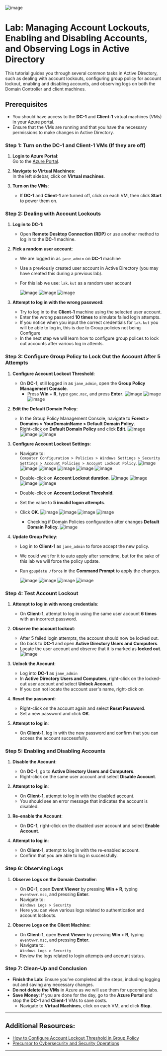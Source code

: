 
![image](https://github.com/user-attachments/assets/d5241593-b121-44ee-b8df-6150bd72a7cb)






# Lab: Managing Account Lockouts, Enabling and Disabling Accounts, and Observing Logs in Active Directory

This tutorial guides you through several common tasks in Active Directory, such as dealing with account lockouts, configuring group policy for account lockout, enabling and disabling accounts, and observing logs on both the Domain Controller and client machines.

## Prerequisites
- You should have access to the **DC-1** and **Client-1** virtual machines (VMs) in your Azure portal.
- Ensure that the VMs are running and that you have the necessary permissions to make changes in Active Directory.

### Step 1: Turn on the DC-1 and Client-1 VMs (If they are off)

1. **Login to Azure Portal**:  
   Go to the [Azure Portal](https://portal.azure.com/).

2. **Navigate to Virtual Machines**:  
   In the left sidebar, click on **Virtual machines**.

3. **Turn on the VMs**:  
   - If **DC-1** and **Client-1** are turned off, click on each VM, then click **Start** to power them on.

### Step 2: Dealing with Account Lockouts

1. **Log in to DC-1**:  
   - Open **Remote Desktop Connection (RDP)** or use another method to log in to the **DC-1** machine.

2. **Pick a random user account**:
   - We are logged in as  `jane_admin` on **DC-1** machine
   - Use a previously created user account in Active Directory (you may have created this during a previous lab).
   - For this lab we use: `lak.kut` as a random user account
     
     ![image](https://github.com/user-attachments/assets/a235070e-c5e7-4a7a-9b0e-c2cb500e12d2)
     ![image](https://github.com/user-attachments/assets/dd6f32f7-6021-40f1-9e8a-a81b9a4d04fa)
     ![image](https://github.com/user-attachments/assets/6cba7368-53e5-4688-a29b-1ef4846df7a0)




4. **Attempt to log in with the wrong password**:  
   - Try to log in to the **Client-1** machine using the selected user account.
   - Enter the wrong password **10 times** to simulate failed login attempts.
   - If you notice when you input the correct credentials for `lak.kut` you will be able to log in, this is due to Group policies not being Configure
   - In the next step we will learn how to configure group polices to lock out accounts after various log in attemts.

### Step 3: Configure Group Policy to Lock Out the Account After 5 Attempts

1. **Configure Account Lockout Threshold**:
   - On **DC-1**, still logged in as  `jane_admin`, open the **Group Policy Management Console**.
     - Press **Win + R**, type `gpmc.msc`, and press **Enter**.
       ![image](https://github.com/user-attachments/assets/8f9819ab-55da-4b51-9c11-cb78b2a6522a)
       ![image](https://github.com/user-attachments/assets/94583726-12ca-4257-95d7-85d385182146)
       ![image](https://github.com/user-attachments/assets/40aa66a0-6c34-4de0-99e7-a02fdde99b4c)




2. **Edit the Default Domain Policy**:
   - In the Group Policy Management Console, navigate to **Forest > Domains > YourDomainName > Default Domain Policy**.
   - Right-click on **Default Domain Policy** and click **Edit**.
     ![image](https://github.com/user-attachments/assets/624ff421-c612-431d-a46f-64b3030c9569)
     ![image](https://github.com/user-attachments/assets/f5513892-e0b7-44a1-a91e-035b531a0e1c)
     ![image](https://github.com/user-attachments/assets/0d73d90c-f838-49f2-ad9a-b2c6e6a9302d)




3. **Configure Account Lockout Settings**:
   - Navigate to:  
     `Computer Configuration > Policies > Windows Settings > Security Settings > Account Policies > Account Lockout Policy`.
     ![image](https://github.com/user-attachments/assets/997f8001-5e89-49ab-bca2-82d5447fd0c5)
     ![image](https://github.com/user-attachments/assets/99871e2a-0340-4dd7-aff0-fe53db2337ac)
     ![image](https://github.com/user-attachments/assets/2edfe3cd-df8c-49f8-b96c-cf4d8c114103)
     ![image](https://github.com/user-attachments/assets/05041de9-bcd6-4dcb-89bf-7de9aff44080)
     ![image](https://github.com/user-attachments/assets/67c89766-5d1c-4b97-892b-e36a8e379783)
     ![image](https://github.com/user-attachments/assets/876204eb-e555-4edb-b6bf-1e403650effd)

   - Double-click on **Account Lockout duration**.
    ![image](https://github.com/user-attachments/assets/dc9f7330-385e-4820-b952-84b6e664911e)
    ![image](https://github.com/user-attachments/assets/28d870be-7d80-4359-9fcb-1d7f27344295)
    ![image](https://github.com/user-attachments/assets/12c0b8d0-0caf-428c-adf6-54fc25fdab8e)
    ![image](https://github.com/user-attachments/assets/3c2de6ed-923a-480f-a202-b6315ae4fa0b)




   - Double-click on **Account Lockout Threshold**.
   - Set the value to **5 invalid logon attempts**.
   - Click **OK**.
   ![image](https://github.com/user-attachments/assets/40d2117e-0dc8-4db5-9eb7-c1059e4cec18)
   ![image](https://github.com/user-attachments/assets/1b775940-9e6b-4049-890b-5858e6bb62cc)
   ![image](https://github.com/user-attachments/assets/3d6e247b-06e7-407a-a513-fa00b83f617d)
   ![image](https://github.com/user-attachments/assets/3a169da4-3275-47c1-8138-88414acd0ed0)

     - Checking if Domain Policies configuration after changes  **Default Domain Policy**.
     ![image](https://github.com/user-attachments/assets/88e32c47-cd65-45ba-9b6f-f9320eb32988)


   











4. **Update Group Policy**:
   - Log in to **Client-1** as `jane_admin` to force accept the new policy.
   - We could wait for it to auto apply after sometime, but for the sake of this lab we will force the policy update.
   - Run `gpupdate /force` in the **Command Prompt** to apply the changes.
     
     ![image](https://github.com/user-attachments/assets/482ab8ae-eb1a-4882-899a-f69d27a9309f)
     ![image](https://github.com/user-attachments/assets/53b1011a-81c7-4f51-a080-3ed708452158)
     ![image](https://github.com/user-attachments/assets/28d60ff2-3133-454c-aa43-fbbe8cf87b7b)
     ![image](https://github.com/user-attachments/assets/a3158b25-930a-47ca-92a1-127e96c65270)





### Step 4: Test Account Lockout

1. **Attempt to log in with wrong credentials**:
   - On **Client-1**, attempt to log in using the same user account **6 times** with an incorrect password.

2. **Observe the account lockout**:
   - After 5 failed login attempts, the account should now be locked out.
   - Go back to **DC-1** and open **Active Directory Users and Computers**.
   - Locate the user account and observe that it is marked as **locked out**.
     ![image](https://github.com/user-attachments/assets/1bc8897e-43e8-457d-a3a3-90ee93f438f1)


3. **Unlock the Account**:
   - Log into **DC-1** as `jane_admin` 
   - In **Active Directory Users and Computers**, right-click on the locked-out user account and select **Unlock Account**.
   - If you can not locate the account user's name, right-click on 
     

5. **Reset the password**:
   - Right-click on the account again and select **Reset Password**.
   - Set a new password and click **OK**.

6. **Attempt to log in**:
   - On **Client-1**, log in with the new password and confirm that you can access the account successfully.

### Step 5: Enabling and Disabling Accounts

1. **Disable the Account**:
   - On **DC-1**, go to **Active Directory Users and Computers**.
   - Right-click on the same user account and select **Disable Account**.

2. **Attempt to log in**:
   - On **Client-1**, attempt to log in with the disabled account.
   - You should see an error message that indicates the account is disabled.

3. **Re-enable the Account**:
   - On **DC-1**, right-click on the disabled user account and select **Enable Account**.

4. **Attempt to log in**:
   - On **Client-1**, attempt to log in with the re-enabled account.
   - Confirm that you are able to log in successfully.

### Step 6: Observing Logs

1. **Observe Logs on the Domain Controller**:
   - On **DC-1**, open **Event Viewer** by pressing **Win + R**, typing `eventvwr.msc`, and pressing **Enter**.
   - Navigate to:  
     `Windows Logs > Security`
   - Here you can view various logs related to authentication and account lockouts.
     
2. **Observe Logs on the Client Machine**:
   - On **Client-1**, open **Event Viewer** by pressing **Win + R**, typing `eventvwr.msc`, and pressing **Enter**.
   - Navigate to:  
     `Windows Logs > Security`
   - Review the logs related to login attempts and account status.

### Step 7: Clean-Up and Conclusion

- **Finish the Lab**: Ensure you’ve completed all the steps, including logging out and saving any necessary changes.
- **Do not delete the VMs** in Azure as we will use them for upcoming labs.
- **Save Money**: If you are done for the day, go to the **Azure Portal** and stop the **DC-1** and **Client-1** VMs to save costs. 
   - Navigate to **Virtual Machines**, click on each VM, and click **Stop**.

---

## Additional Resources:
- [How to Configure Account Lockout Threshold in Group Policy](https://learn.microsoft.com/en-us/windows/security/threat-protection/auditing/account-lockout-threshold)
- [Precursor to Cybersecurity and Security Operations](https://joshmadakor.tech/cyber)

---
